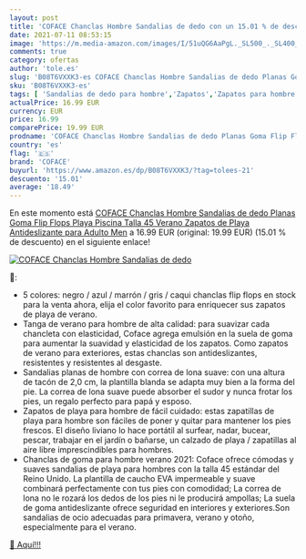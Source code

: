 ```yaml
---
layout: post
title: 'COFACE Chanclas Hombre Sandalias de dedo con un 15.01 % de descuento'
date: 2021-07-11 08:53:15
image: 'https://m.media-amazon.com/images/I/51uQG6AaPgL._SL500_._SL400_.jpg'
comments: true
category: ofertas
author: 'tole.es'
slug: 'B08T6VXXK3-es COFACE Chanclas Hombre Sandalias de dedo Planas Goma Flip...'
sku: 'B08T6VXXK3-es'
tags: [ 'Sandalias de dedo para hombre','Zapatos','Zapatos para hombre','Zapatos y complementos','chanclas','coface','zapatos', ]
actualPrice: 16.99 EUR
currency: EUR
price: 16.99
comparePrice: 19.99 EUR
prodname: 'COFACE Chanclas Hombre Sandalias de dedo Planas Goma Flip Flops Playa Piscina Talla 45 Verano Zapatos de Playa Antideslizante para Adulto Men'
country: 'es'
flag: '🇪🇸'
brand: 'COFACE'
buyurl: 'https://www.amazon.es/dp/B08T6VXXK3/?tag=tolees-21'
descuento: '15.01'
average: '18.49'
---
```


En este momento está [COFACE Chanclas Hombre Sandalias de dedo Planas Goma Flip Flops Playa Piscina Talla 45 Verano Zapatos de Playa Antideslizante para Adulto Men](https://www.amazon.es/dp/B08T6VXXK3/?tag=tolees-21) a 16.99 EUR (original: 19.99 EUR) (15.01 %  de descuento) en el siguiente enlace!

[![COFACE Chanclas Hombre Sandalias de dedo](https://m.media-amazon.com/images/I/51uQG6AaPgL._SL500_._SL400_.jpg)](https://www.amazon.es/dp/B08T6VXXK3/?tag=tolees-21)

🔎:

- 5 colores: negro / azul / marrón / gris / caqui chanclas flip flops en stock para la venta ahora, elija el color favorito para enriquecer sus zapatos de playa de verano.
- Tanga de verano para hombre de alta calidad: para suavizar cada chancleta con elasticidad, Coface agrega emulsión en la suela de goma para aumentar la suavidad y elasticidad de los zapatos. Como zapatos de verano para exteriores, estas chanclas son antideslizantes, resistentes y resistentes al desgaste.
- Sandalias planas de hombre con correa de lona suave: con una altura de tacón de 2,0 cm, la plantilla blanda se adapta muy bien a la forma del pie. La correa de lona suave puede absorber el sudor y nunca frotar los pies, un regalo perfecto para papá y esposo.
- Zapatos de playa para hombre de fácil cuidado: estas zapatillas de playa para hombre son fáciles de poner y quitar para mantener los pies frescos. El diseño liviano lo hace portátil al surfear, nadar, bucear, pescar, trabajar en el jardín o bañarse, un calzado de playa / zapatillas al aire libre imprescindibles para hombres.
- Chanclas de goma para hombre verano 2021: Coface ofrece cómodas y suaves sandalias de playa para hombres con la talla 45 estándar del Reino Unido. La plantilla de caucho EVA impermeable y suave combinará perfectamente con tus pies con comodidad; La correa de lona no le rozará los dedos de los pies ni le producirá ampollas; La suela de goma antideslizante ofrece seguridad en interiores y exteriores.Son sandalias de ocio adecuadas para primavera, verano y otoño, especialmente para el verano.

[🛒 Aquí!!!](https://www.amazon.es/dp/B08T6VXXK3/?tag=tolees-21)
